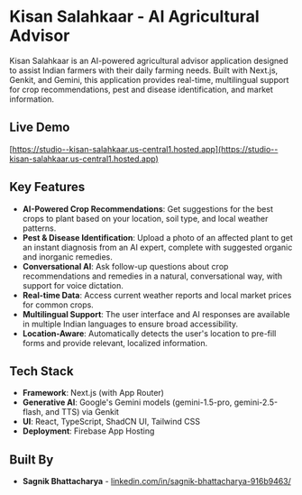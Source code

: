 # Kisan Salahkaar - AI Agricultural Advisor

Kisan Salahkaar is an AI-powered agricultural advisor application designed to assist Indian farmers with their daily farming needs. Built with Next.js, Genkit, and Gemini, this application provides real-time, multilingual support for crop recommendations, pest and disease identification, and market information.

## Live Demo

[https://studio--kisan-salahkaar.us-central1.hosted.app](https://studio--kisan-salahkaar.us-central1.hosted.app)

## Key Features

*   **AI-Powered Crop Recommendations**: Get suggestions for the best crops to plant based on your location, soil type, and local weather patterns.
*   **Pest & Disease Identification**: Upload a photo of an affected plant to get an instant diagnosis from an AI expert, complete with suggested organic and inorganic remedies.
*   **Conversational AI**: Ask follow-up questions about crop recommendations and remedies in a natural, conversational way, with support for voice dictation.
*   **Real-time Data**: Access current weather reports and local market prices for common crops.
*   **Multilingual Support**: The user interface and AI responses are available in multiple Indian languages to ensure broad accessibility.
*   **Location-Aware**: Automatically detects the user's location to pre-fill forms and provide relevant, localized information.

## Tech Stack

*   **Framework**: Next.js (with App Router)
*   **Generative AI**: Google's Gemini models (gemini-1.5-pro, gemini-2.5-flash, and TTS) via Genkit
*   **UI**: React, TypeScript, ShadCN UI, Tailwind CSS
*   **Deployment**: Firebase App Hosting

## Built By

*   **Sagnik Bhattacharya** - [linkedin.com/in/sagnik-bhattacharya-916b9463/](https://linkedin.com/in/sagnik-bhattacharya-916b9463/)
